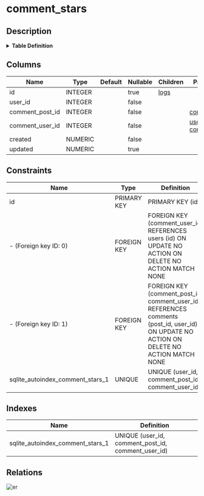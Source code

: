 # comment_stars

## Description

<details>
<summary><strong>Table Definition</strong></summary>

```sql
CREATE TABLE comment_stars (
  id INTEGER PRIMARY KEY AUTOINCREMENT,
  user_id INTEGER NOT NULL,
  comment_post_id INTEGER NOT NULL,
  comment_user_id INTEGER NOT NULL,
  created NUMERIC NOT NULL,
  updated NUMERIC,
  CONSTRAINT comment_stars_user_id_post_id_fk FOREIGN KEY(comment_post_id, comment_user_id) REFERENCES comments(post_id, user_id),
  CONSTRAINT comment_stars_user_id_fk FOREIGN KEY(comment_user_id) REFERENCES users(id),
  UNIQUE(user_id, comment_post_id, comment_user_id)
)
```

</details>

## Columns

| Name | Type | Default | Nullable | Children | Parents |
| ---- | ---- | ------- | -------- | -------- | ------- |
| id | INTEGER |  | true | [logs](logs.md) |  |
| user_id | INTEGER |  | false |  |  |
| comment_post_id | INTEGER |  | false |  | [comments](comments.md) |
| comment_user_id | INTEGER |  | false |  | [users](users.md) [comments](comments.md) |
| created | NUMERIC |  | false |  |  |
| updated | NUMERIC |  | true |  |  |

## Constraints

| Name | Type | Definition |
| ---- | ---- | ---------- |
| id | PRIMARY KEY | PRIMARY KEY (id) |
| - (Foreign key ID: 0) | FOREIGN KEY | FOREIGN KEY (comment_user_id) REFERENCES users (id) ON UPDATE NO ACTION ON DELETE NO ACTION MATCH NONE |
| - (Foreign key ID: 1) | FOREIGN KEY | FOREIGN KEY (comment_post_id, comment_user_id) REFERENCES comments (post_id, user_id) ON UPDATE NO ACTION ON DELETE NO ACTION MATCH NONE |
| sqlite_autoindex_comment_stars_1 | UNIQUE | UNIQUE (user_id, comment_post_id, comment_user_id) |

## Indexes

| Name | Definition |
| ---- | ---------- |
| sqlite_autoindex_comment_stars_1 | UNIQUE (user_id, comment_post_id, comment_user_id) |

## Relations

![er](comment_stars.svg)
